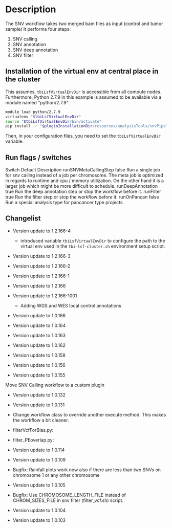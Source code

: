 # Description

The SNV workflow takes two merged bam files as input (control and tumor sample)
It performs four steps:

1. SNV calling
2. SNV annotation
3. SNV deep annotation 
4. SNV filter

## Installation of the virtual env at central place in the cluster

This assumes, `tbiLsfVirtualEnvDir` is accessible from all compute nodes. Furthermore, Python 2.7.9 in this example is assumed to be available via a module named "python/2.7.9".

```bash
module load python/2.7.9
virtualenv "$tbiLsfVirtualEnvDir"
source "$tbiLsfVirtualEnvDir/bin/activate"
pip install -r "$pluginInstallationDir/resources/analysisTools/snvPipeline/environments/requirements.txt
```

Then, in your configuration files, you need to set the `tbiLsfVirtualEnvDir` variable.


## Run flags / switches

Switch                      Default Description
runSNVMetaCallingStep       false   Run a single job for snv calling instead of a job per chromosome.
                                    The meta job is optimized in regards to runtime and cpu / memory utilization.
                                    On the other hand it is a larger job which might be more difficult to schedule.
runDeepAnnotation           true    Run the deep annotation step or stop the workflow before it.
runFilter                   true    Run the filter step or stop the workflow before it.
runOnPancan                 false   Run a special analysis type for pancancer type projects.

## Changelist

* Version update to 1.2.166-4

  * introduced variable `tbiLsfVirtualEnvDir` to configure the path to the virtual env used in the `tbi-lsf-cluster.sh` environment setup script.

* Version update to 1.2.166-3

* Version update to 1.2.166-2

* Version update to 1.2.166-1

* Version update to 1.2.166

* Version update to 1.2.166-1001
  - Adding WGS and WES local control annotations

* Version update to 1.0.166

* Version update to 1.0.164

* Version update to 1.0.163

* Version update to 1.0.162

* Version update to 1.0.158

* Version update to 1.0.156

* Version update to 1.0.155

Move SNV Calling workflow to a custom plugin

* Version update to 1.0.132

* Version update to 1.0.131

- Change workflow class to override another execute method. This makes the workflow a bit cleaner.

- filterVcfForBias.py:

- filter_PEoverlap.py:

* Version update to 1.0.114

* Version update to 1.0.109

- Bugfix: Rainfall plots work now also if there are less than two SNVs on chromosome 1 or any other chromosome

* Version update to 1.0.105

- Bugfix: Use CHROMOSOME_LENGTH_FILE instead of CHROM_SIZES_FILE in snv filter (filter_vcf.sh) script.

* Version update to 1.0.104

* Version update to 1.0.103
